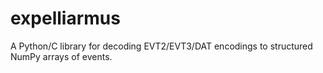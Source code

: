 # expelliarmus
A Python/C library for decoding EVT2/EVT3/DAT encodings to structured NumPy arrays of events. 
